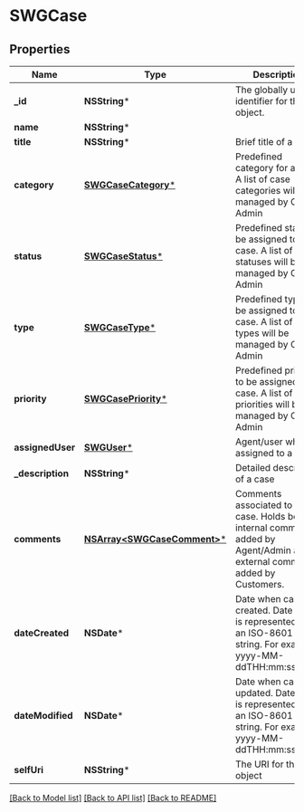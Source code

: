 # SWGCase

## Properties
Name | Type | Description | Notes
------------ | ------------- | ------------- | -------------
**_id** | **NSString*** | The globally unique identifier for the object. | [optional] 
**name** | **NSString*** |  | [optional] 
**title** | **NSString*** | Brief title of a Case | 
**category** | [**SWGCaseCategory***](SWGCaseCategory.md) | Predefined category for a case. A list of case categories will be managed by Case Admin | 
**status** | [**SWGCaseStatus***](SWGCaseStatus.md) | Predefined status to be assigned to a case. A list of case statuses will be managed by Case Admin | 
**type** | [**SWGCaseType***](SWGCaseType.md) | Predefined type to be assigned to a case. A list of case types will be managed by Case Admin | 
**priority** | [**SWGCasePriority***](SWGCasePriority.md) | Predefined priority to be assigned to a case. A list of case priorities will be managed by Case Admin | 
**assignedUser** | [**SWGUser***](SWGUser.md) | Agent/user who is assigned to a case. | [optional] 
**_description** | **NSString*** | Detailed description of a case | 
**comments** | [**NSArray&lt;SWGCaseComment&gt;***](SWGCaseComment.md) | Comments associated to a case. Holds both internal comments added by Agent/Admin and external comments added by Customers. | [optional] 
**dateCreated** | **NSDate*** | Date when case is created. Date time is represented as an ISO-8601 string. For example: yyyy-MM-ddTHH:mm:ss.SSSZ | [optional] 
**dateModified** | **NSDate*** | Date when case is updated. Date time is represented as an ISO-8601 string. For example: yyyy-MM-ddTHH:mm:ss.SSSZ | [optional] 
**selfUri** | **NSString*** | The URI for this object | [optional] 

[[Back to Model list]](../README.md#documentation-for-models) [[Back to API list]](../README.md#documentation-for-api-endpoints) [[Back to README]](../README.md)


